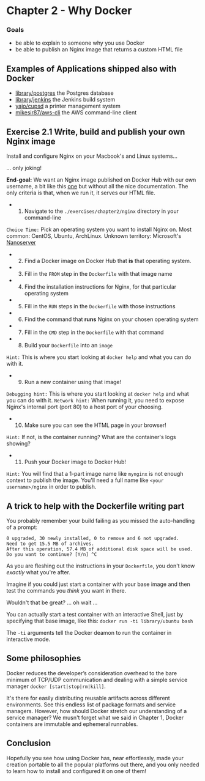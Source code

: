 # Chapter 2 - Why Docker

### Goals

- be able to explain to someone why you use Docker
- be able to publish an Nginx image that returns a custom HTML file

## Examples of Applications shipped also with Docker

- [library/postgres](https://hub.docker.com/_/postgres/) the Postgres database
- [library/jenkins](https://hub.docker.com/_/jenkins/) the Jenkins build system
- [yajo/cupsd](https://hub.docker.com/r/yajo/cupsd/) a printer management system
- [mikesir87/aws-cli](https://hub.docker.com/r/mikesir87/aws-cli/) the AWS command-line client

## Exercise 2.1 Write, build and publish your own Nginx image

Install and configure Nginx on your Macbook's and Linux systems...

... only joking!

**End-goal:** We want an Nginx image published on Docker Hub with our own username, a bit like this [one](https://hub.docker.com/r/1science/nginx/) but without all the nice documentation. The only criteria is that, when we run it, it serves our HTML file.

- 1) Navigate to the `./exercises/chapter2/nginx` directory in your command-line

`Choice Time:` Pick an operating system you want to install Nginx on. Most common: CentOS, Ubuntu, ArchLinux. Unknown territory: Microsoft's [Nanoserver](https://hub.docker.com/r/microsoft/nanoserver/)
- 2) Find a Docker image on Docker Hub that **is** that operating system.
- 3) Fill in the `FROM` step in the `Dockerfile` with that image name
- 4) Find the installation instructions for Nginx, for that particular operating system
- 5) Fill in the `RUN` steps in the `Dockerfile` with those instructions
- 6) Find the command that **runs** Nginx on your chosen operating system
- 7) Fill in the `CMD` step in the `Dockerfile` with that command
- 8) Build your `Dockerfile` into an `image`

`Hint:` This is where you start looking at `docker help` and what you can do with it.
- 9) Run a new container using that image!

`Debugging hint:` This is where you start looking at `docker help` and what you can do with it.
`Network hint:` When running it, you need to expose Nginx's internal port (port 80) to a host port of your choosing.
- 10) Make sure you can see the HTML page in your browser!

`Hint:` If not, is the container running? What are the container's logs showing?
- 11) Push your Docker image to Docker Hub!

`Hint:` You will find that a 1-part image name like `mynginx` is not enough context to publish the image. You'll need a full name like `<your username>/nginx` in order to publish.

## A trick to help with the Dockerfile writing part

You probably remember your build failing as you missed the auto-handling of a prompt:

```
0 upgraded, 30 newly installed, 0 to remove and 6 not upgraded.
Need to get 15.5 MB of archives.
After this operation, 57.4 MB of additional disk space will be used.
Do you want to continue? [Y/n] ^C
```

As you are fleshing out the instructions in your `Dockerfile`, you don't know *exactly* what you're after.

Imagine if you could just start a container with your base image and then test the commands you *think* you want in there.

Wouldn't that be great? ... oh wait ...

You can actually start a test container with an interactive Shell, just by specifying that base image, like this: `docker run -ti library/ubuntu bash`

The `-ti` arguments tell the Docker deamon to run the container in interactive mode.

## Some philosophies

Docker reduces the developer’s consideration overhead to the bare minimum of TCP/UDP communication and dealing with a simple service manager `docker [start|stop|rm|kill]`.

It's there for easily distributing reusable artifacts across different environments. See this endless list of package formats and service managers. However, how should Docker stretch our understanding of a service manager? We musn't forget what we said in Chapter 1, Docker containers are immutable and ephemeral runnables.

## Conclusion

Hopefully you see how using Docker has, near effortlessly, made your creation portable to all the popular platforms out there, and you only needed to learn how to install and configured it on one of them!
